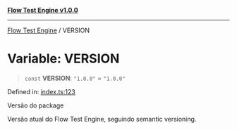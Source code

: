 [**Flow Test Engine v1.0.0**](../README.md)

***

[Flow Test Engine](../globals.md) / VERSION

# Variable: VERSION

> `const` **VERSION**: `"1.0.0"` = `"1.0.0"`

Defined in: [index.ts:123](https://github.com/marcuspmd/flow-test/blob/c1e02fa49ac7e6bc58b50e23ea92679f9f2bcadb/src/index.ts#L123)

Versão do package

Versão atual do Flow Test Engine, seguindo semantic versioning.
